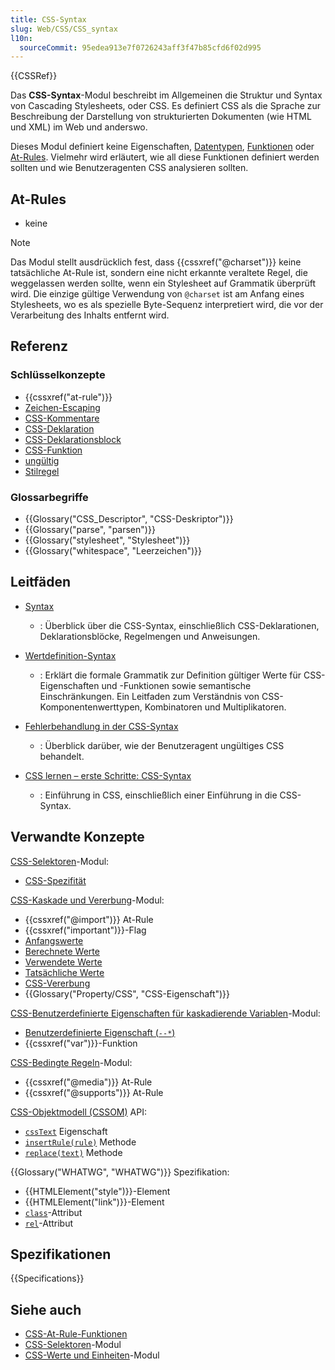 ```yaml
---
title: CSS-Syntax
slug: Web/CSS/CSS_syntax
l10n:
  sourceCommit: 95edea913e7f0726243aff3f47b85cfd6f02d995
---
```


{{CSSRef}}

Das **CSS-Syntax**-Modul beschreibt im Allgemeinen die Struktur und Syntax von Cascading Stylesheets, oder CSS. Es definiert CSS als die Sprache zur Beschreibung der Darstellung von strukturierten Dokumenten (wie HTML und XML) im Web und anderswo.

Dieses Modul definiert keine Eigenschaften, [Datentypen](/de/docs/Web/CSS/CSS_Values_and_Units/CSS_data_types), [Funktionen](/de/docs/Web/CSS/CSS_Values_and_Units/CSS_Value_Functions) oder [At-Rules](/de/docs/Web/CSS/CSS_syntax/At-rule). Vielmehr wird erläutert, wie all diese Funktionen definiert werden sollten und wie Benutzeragenten CSS analysieren sollten.

## At-Rules

- keine

> [!NOTE]
> Das Modul stellt ausdrücklich fest, dass {{cssxref("@charset")}} keine tatsächliche At-Rule ist, sondern eine nicht erkannte veraltete Regel, die weggelassen werden sollte, wenn ein Stylesheet auf Grammatik überprüft wird. Die einzige gültige Verwendung von `@charset` ist am Anfang eines Stylesheets, wo es als spezielle Byte-Sequenz interpretiert wird, die vor der Verarbeitung des Inhalts entfernt wird.

## Referenz

### Schlüsselkonzepte

- {{cssxref("at-rule")}}
- [Zeichen-Escaping](/de/docs/Web/CSS/custom-ident#escaping_characters)
- [CSS-Kommentare](/de/docs/Web/CSS/CSS_syntax/Comments)
- [CSS-Deklaration](/de/docs/Web/API/CSS_Object_Model/CSS_Declaration)
- [CSS-Deklarationsblock](/de/docs/Web/API/CSS_Object_Model/CSS_Declaration_Block)
- [CSS-Funktion](/de/docs/Web/CSS/CSS_Values_and_Units/CSS_Value_Functions)
- [ungültig](/de/docs/Web/CSS/CSS_syntax/Error_handling)
- [Stilregel](/de/docs/Web/API/CSSStyleRule)

### Glossarbegriffe

- {{Glossary("CSS_Descriptor", "CSS-Deskriptor")}}
- {{Glossary("parse", "parsen")}}
- {{Glossary("stylesheet", "Stylesheet")}}
- {{Glossary("whitespace", "Leerzeichen")}}

## Leitfäden

- [Syntax](/de/docs/Web/CSS/CSS_syntax/Syntax)

  - : Überblick über die CSS-Syntax, einschließlich CSS-Deklarationen, Deklarationsblöcke, Regelmengen und Anweisungen.

- [Wertdefinition-Syntax](/de/docs/Web/CSS/CSS_Values_and_Units/Value_definition_syntax)

  - : Erklärt die formale Grammatik zur Definition gültiger Werte für CSS-Eigenschaften und -Funktionen sowie semantische Einschränkungen. Ein Leitfaden zum Verständnis von CSS-Komponentenwerttypen, Kombinatoren und Multiplikatoren.

- [Fehlerbehandlung in der CSS-Syntax](/de/docs/Web/CSS/CSS_syntax/Error_handling)

  - : Überblick darüber, wie der Benutzeragent ungültiges CSS behandelt.

- [CSS lernen – erste Schritte: CSS-Syntax](/de/docs/Learn_web_development/Core/Styling_basics/What_is_CSS#css_syntax_basics)

  - : Einführung in CSS, einschließlich einer Einführung in die CSS-Syntax.

## Verwandte Konzepte

[CSS-Selektoren](/de/docs/Web/CSS/CSS_selectors)-Modul:

- [CSS-Spezifität](/de/docs/Web/CSS/CSS_cascade/Specificity)

[CSS-Kaskade und Vererbung](/de/docs/Web/CSS/CSS_cascade)-Modul:

- {{cssxref("@import")}} At-Rule
- {{cssxref("important")}}-Flag
- [Anfangswerte](/de/docs/Web/CSS/CSS_cascade/Value_processing#initial-value)
- [Berechnete Werte](/de/docs/Web/CSS/CSS_cascade/Value_processing#computed-value)
- [Verwendete Werte](/de/docs/Web/CSS/CSS_cascade/Value_processing#used-value)
- [Tatsächliche Werte](/de/docs/Web/CSS/CSS_cascade/Value_processing#actual-value)
- [CSS-Vererbung](/de/docs/Web/CSS/CSS_cascade/Inheritance)
- {{Glossary("Property/CSS", "CSS-Eigenschaft")}}

[CSS-Benutzerdefinierte Eigenschaften für kaskadierende Variablen](/de/docs/Web/CSS/CSS_cascading_variables)-Modul:

- [Benutzerdefinierte Eigenschaft (`--*`)](/de/docs/Web/CSS/--*)
- {{cssxref("var")}}-Funktion

[CSS-Bedingte Regeln](/de/docs/Web/CSS/CSS_conditional_rules)-Modul:

- {{cssxref("@media")}} At-Rule
- {{cssxref("@supports")}} At-Rule

[CSS-Objektmodell (CSSOM)](/de/docs/Web/API/CSS_Object_Model) API:

- [`cssText`](/de/docs/Web/API/CSSValue/cssText) Eigenschaft
- [`insertRule(rule)`](/de/docs/Web/API/CSSStyleSheet/insertRule) Methode
- [`replace(text)`](/de/docs/Web/API/CSSStyleSheet/replace) Methode

{{Glossary("WHATWG", "WHATWG")}} Spezifikation:

- {{HTMLElement("style")}}-Element
- {{HTMLElement("link")}}-Element
- [`class`](/de/docs/Web/HTML/Global_attributes/class)-Attribut
- [`rel`](/de/docs/Web/HTML/Attributes/rel#stylesheet)-Attribut

## Spezifikationen

{{Specifications}}

## Siehe auch

- [CSS-At-Rule-Funktionen](/de/docs/Web/CSS/CSS_syntax/At-rule_functions)
- [CSS-Selektoren](/de/docs/Web/CSS/CSS_selectors)-Modul
- [CSS-Werte und Einheiten](/de/docs/Web/CSS/CSS_Values_and_Units)-Modul
